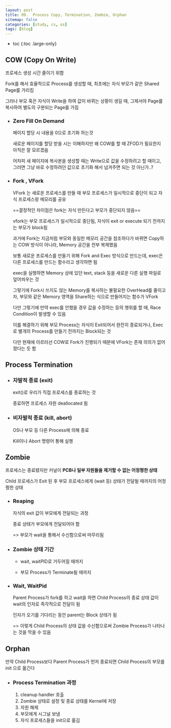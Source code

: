 ```yaml
---
layout: post
title: 09.  Process Copy, Termination, Zombie, Orphan
sitemap: false
categories: [study, cs, os]
tags: [blog]
---
```


- toc
{:toc .large-only}

## COW (Copy On Write)
프로세스 생성 시간 줄이기 위함

Fork를 해서 효율적으로 Process를 생성할 때, 최초에는 자식 부모가 같은 Shared Page를 가리킴

그러나 부모 혹은 자식이 Write을 하여 값이 바뀌는 상황이 생길 때, 그제서야 Page를 복사하여 별도의 구분되는 Page를 가짐

+ ### Zero Fill On Demand
  페이지 할당 시 내용을 0으로 초기화 하는것
	
	새로운 페이지를 할당 받을 시는 이해하지만 왜 COW를 할 때 ZFOD가 필요한지 아직은 잘 모르겠음
	
	어차피 새 페이지에 복사본을 생성할 때는 Write으로 값을 수정하려고 할 때이고, 그러면 그냥 바로 수정하려던 값으로 초기화 해서 넘겨주면 되는 것 아닌가..?	


+ ### Fork , VFork
	VFork 는 새로운 프로세스를 만들 때 부모 프로세스가 일시적으로 중단이 되고 자식 프로세스랑 메모리를 공유

  ==결정적인 차이점은 fork는 자식 만든다고 부모가 중단되지 않음==

  vfork는 부모 프로세스가 일시적으로 중단됨, 자식이 exit or execute 되기 전까지는 부모가 block됨

  과거에 Fork는 지금처럼 부모와 동일한 메모리 공간을 참조하다가 바뀌면 Copy하는 COW 방식이 아니라, Memory 공간을 전부 복제했음

  보통 새로운 프로세스를 만들기 위해 Fork and Exec 방식으로 만드는데, exec은 다른 프로세스를 만드는 함수라고 생각하면 됨

  exec을 실행하면 Memory 상에 있던 text, stack 등을 새로운 다른 실행 파일로 덮어씌우는 것

  그렇기에 Fork시 쓰지도 않는 Memory를 복사하는 불필요한 OverHead를 줄이고자, 부모와 같은 Memory 영역을 Share하는 식으로 만들어지는 함수가 VFork

  다만 그렇기에 만약 exec를 안했을 경우 값을 수정하는 등의 행위를 할 때, Race Condition이 발생할 수 있음

  이를 해결하기 위해 부모 Process는 자식이 Exit되어서 완전히 종료되거나, Exec로 별개의 Process를 만들기 전까지는 Block되는 것

  다만 현재에 이르러선 COW로 Fork가 진행되기 때문에 VFork는 존재 의의가 없어졌다는 듯 함
	

## Process Termination
+ ### 자발적 종료 (exit)
	exit()로 우리가 직접 프로세스를 종료하는 것

	종료하면 프로세스 자원 deallocated 됨

+ ### 비자발적 종료 (kill, abort)
	OS나 부모 등 다른 Process에 의해 종료

	Kill이나 Abort 명령어 통해 실행

## Zombie
프로세스는 종료됐지만 커널이 **PCB나 일부 자원들을 제거할 수 없는 어정쩡한 상태**

Child 프로세스가 Exit 된 후 부모 프로세스에게 (wait 등) 상태가 전달될 때까지의 어정쩡한 상태
+ ### Reaping
	자식의 exit 값이 부모에게 전달되는 과정

	종료 상태가 부모에게 전달되어야 함

	=> 부모가 wait을 통해서 수신함으로써 마무리됨

+ ### Zombie 상태 기간
	+ wait, waitPID로 거두어질 때까지

	+ 부모 Process가 Terminate될 때까지

+ ### Wait, WaitPid
	Parent Process가 fork를 하고 wait을 하면 Child Process의 종료 상태 값이 wait의 인자로 즉각적으로 전달이 됨

	인자가 오기를 기다리는 동안 parent는 Block 상태가 됨

	=> 이렇게 Child Process의 상태 값을 수신함으로써 Zombie Process가 나타나는 것을 막을 수 있음

## Orphan
만약 Child Process보다 Parent Process가 먼저 종료되면 Child Process의 부모를 init 으로 옮긴다

+ ### Process Termination 과정
	1. cleanup handler 호출
	2. Zombie 상태로 설정 및 종료 상태를 Kernel에 저장
	3. 자원 해제
	4. 부모에게 시그널 보냄
	5. 자식 프로세스들을 init으로 옮김